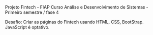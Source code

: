 Projeto Fintech - FIAP
Curso Análise e Desenvolvimento de Sistemas - Primeiro semestre / fase 4

Desafio: Criar as páginas do Fintech usando HTML, CSS, BootStrap. JavaScript é optativo.
